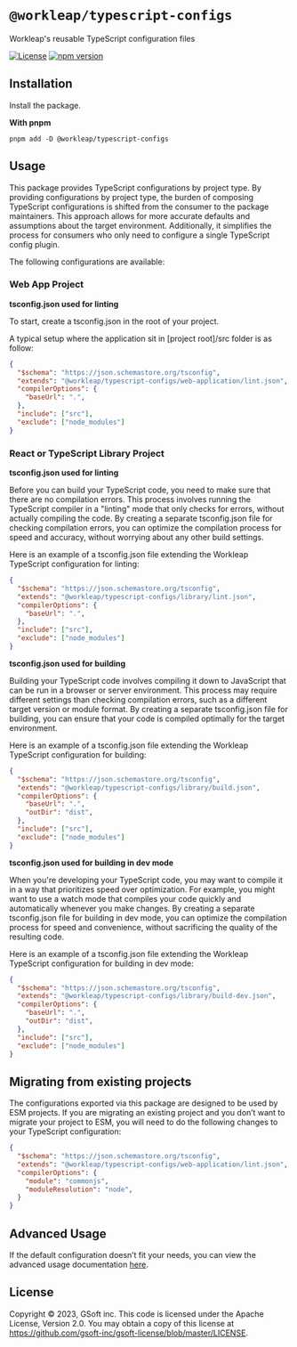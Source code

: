 # `@workleap/typescript-configs`
Workleap's reusable TypeScript configuration files

[![License](https://img.shields.io/badge/License-Apache_2.0-blue.svg)](../../LICENSE)
[![npm version](https://img.shields.io/npm/v/@workleap/typescript-configs)](https://www.npmjs.com/package/@workleap/typescript-configs)

## Installation

Install the package.

**With pnpm**
```shell
pnpm add -D @workleap/typescript-configs
```

## Usage

This package provides TypeScript configurations by project type. By providing configurations by project type, the burden of composing TypeScript configurations is shifted from the consumer to the package maintainers. This approach allows for more accurate defaults and assumptions about the target environment. Additionally, it simplifies the process for consumers who only need to configure a single TypeScript config plugin.

The following configurations are available:

### Web App Project

**tsconfig.json used for linting**

To start, create a tsconfig.json in the root of your project.

A typical setup where the application sit in [project root]/src folder is as follow:

```json
{
  "$schema": "https://json.schemastore.org/tsconfig",
  "extends": "@workleap/typescript-configs/web-application/lint.json",
  "compilerOptions": {
    "baseUrl": ".",
  },
  "include": ["src"],
  "exclude": ["node_modules"]
}
```

### React or TypeScript Library Project

**tsconfig.json used for linting**

Before you can build your TypeScript code, you need to make sure that there are no compilation errors. This process involves running the TypeScript compiler in a "linting" mode that only checks for errors, without actually compiling the code. By creating a separate tsconfig.json file for checking compilation errors, you can optimize the compilation process for speed and accuracy, without worrying about any other build settings.

Here is an example of a tsconfig.json file extending the Workleap TypeScript configuration for linting:

```json
{
  "$schema": "https://json.schemastore.org/tsconfig",
  "extends": "@workleap/typescript-configs/library/lint.json",
  "compilerOptions": {
    "baseUrl": ".",
  },
  "include": ["src"],
  "exclude": ["node_modules"]
}
```

**tsconfig.json used for building**

Building your TypeScript code involves compiling it down to JavaScript that can be run in a browser or server environment. This process may require different settings than checking compilation errors, such as a different target version or module format. By creating a separate tsconfig.json file for building, you can ensure that your code is compiled optimally for the target environment.

Here is an example of a tsconfig.json file extending the Workleap TypeScript configuration for building:

```json
{
  "$schema": "https://json.schemastore.org/tsconfig",
  "extends": "@workleap/typescript-configs/library/build.json",
  "compilerOptions": {
    "baseUrl": ".",
    "outDir": "dist",
  },
  "include": ["src"],
  "exclude": ["node_modules"]
}
```

**tsconfig.json used for building in dev mode**

When you're developing your TypeScript code, you may want to compile it in a way that prioritizes speed over optimization. For example, you might want to use a watch mode that compiles your code quickly and automatically whenever you make changes. By creating a separate tsconfig.json file for building in dev mode, you can optimize the compilation process for speed and convenience, without sacrificing the quality of the resulting code.

Here is an example of a tsconfig.json file extending the Workleap TypeScript configuration for building in dev mode:

```json
{
  "$schema": "https://json.schemastore.org/tsconfig",
  "extends": "@workleap/typescript-configs/library/build-dev.json",
  "compilerOptions": {
    "baseUrl": ".",
    "outDir": "dist",
  },
  "include": ["src"],
  "exclude": ["node_modules"]
}
```

## Migrating from existing projects

The configurations exported via this package are designed to be used by ESM projects. If you are migrating an existing project and you don’t want to migrate your project to ESM, you will need to do the following changes to your TypeScript configuration:

```json
{
  "$schema": "https://json.schemastore.org/tsconfig",
  "extends": "@workleap/typescript-configs/web-application/lint.json", // or any other configurations from this package
  "compilerOptions": {
    "module": "commonjs",
    "moduleResolution": "node",
  }
}
```

## Advanced Usage

If the default configuration doesn’t fit your needs, you can view the advanced usage documentation [here](./ADVANCED_USAGE.md).

## License

Copyright © 2023, GSoft inc. This code is licensed under the Apache License, Version 2.0. You may obtain a copy of this license at https://github.com/gsoft-inc/gsoft-license/blob/master/LICENSE.
